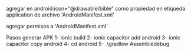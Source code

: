 agregar en android:icon="@drawable/bible" como propiedad en etiqueda application de archivo 'AndroidManifest.xml'

agregar permisos a 'AndroidManifest.xml'
<uses-permission android:name="android.permission.INTERNET" />
<uses-permission android:name="android.permission.WRITE_EXTERNAL_STORAGE" />
<uses-permission android:name="android.permission.RECORD_AUDIO" />


Pasos generar APK
1- ionic build
2- ionic capacitor add android
3- ionic capacitor copy android
4- cd android
5- .\gradlew Assembledebug